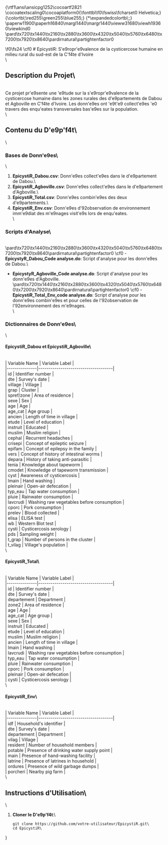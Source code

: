 {\rtf1\ansi\ansicpg1252\cocoartf2821
\cocoatextscaling0\cocoaplatform0{\fonttbl\f0\fswiss\fcharset0 Helvetica;}
{\colortbl;\red255\green255\blue255;}
{\*\expandedcolortbl;;}
\paperw11900\paperh16840\margl1440\margr1440\vieww31680\viewh19360\viewkind0
\pard\tx720\tx1440\tx2160\tx2880\tx3600\tx4320\tx5040\tx5760\tx6480\tx7200\tx7920\tx8640\pardirnatural\partightenfactor0

\f0\fs24 \cf0 # EpicystiR: S\'e9ropr\'e9valence de la cysticercose humaine en milieu rural du sud-est de la C\'f4te d'Ivoire\
\
## Description du Projet\
\
Ce projet pr\'e9sente une \'e9tude sur la s\'e9ropr\'e9valence de la cysticercose humaine dans les zones rurales des d\'e9partements de Dabou et Agboville en C\'f4te d'Ivoire. Les donn\'e9es ont \'e9t\'e9 collect\'e9es \'e0 travers des enqu\'eates transversales bas\'e9es sur la population.\
\
## Contenu du D\'e9p\'f4t\
\
### Bases de Donn\'e9es\
\
1. **EpicystiR_Dabou.csv**: Donn\'e9es collect\'e9es dans le d\'e9partement de Dabou.\
2. **EpicystiR_Agboville.csv**: Donn\'e9es collect\'e9es dans le d\'e9partement d'Agboville.\
3. **EpicystiR_Total.csv**: Donn\'e9es combin\'e9es des deux d\'e9partements.\
4. **EpicystiR_Env.csv**: Donn\'e9es d\'92observation de environnement imm\'e9diat des m\'e9nages visit\'e9s lors de enqu\'eates.\
\
### Scripts d'Analyse\
\
\pard\tx720\tx1440\tx2160\tx2880\tx3600\tx4320\tx5040\tx5760\tx6480\tx7200\tx7920\tx8640\pardirnatural\partightenfactor0
\cf0 - **EpicystyR_Dabou_Code analyse.do**: Script d'analyse pour les donn\'e9es de Dabou.\
- **EpicystyR_Agboville_Code analyse.do**: Script d'analyse pour les donn\'e9es d'Agboville.\
\pard\tx720\tx1440\tx2160\tx2880\tx3600\tx4320\tx5040\tx5760\tx6480\tx7200\tx7920\tx8640\pardirnatural\partightenfactor0
\cf0 - **EpicystiR_Total_Env_code analyse.do**: Script d'analyse pour les donn\'e9es combin\'e9es et pour celles de l\'92observation de l\'92environnement des m\'e9nages.\
\
### Dictionnaires de Donn\'e9es\
\
#### EpicystiR_Dabou et EpicystiR_Agboville\
\
| Variable Name | Variable Label                      |\
|---------------|-------------------------------------|\
| id            | Identifier number                  |\
| dte           | Survey's date                      |\
| village       | Village                            |\
| grap          | Cluster                            |\
| spref/zone    | Area of residence                  |\
| sexe          | Sex                                |\
| age           | Age                                |\
| age_cat       | Age group                          |\
| ancien        | Length of time in village          |\
| etude         | Level of education                 |\
| instruit      | Educated                           |\
| muslim        | Muslim religion                   |\
| cephal        | Recurrent headaches                |\
| crisepi       | Concept of epileptic seizure       |\
| epifam        | Concept of epilepsy in the family  |\
| vers          | Concept of history of intestinal worms |\
| depara        | History of taking anti-parasitic   |\
| tenia         | Knowledge about tapeworm           |\
| cmodet        | Knowledge of tapeworm transmission |\
| cyst          | Awareness of cysticercosis         |\
| lmain         | Hand washing                       |\
| pleinair      | Open-air defecation                |\
| typ_eau       | Tap water consumption              |\
| pluie         | Rainwater consumption              |\
| lavcrudi      | Washing raw vegetables before consumption |\
| cporc         | Pork consumption                   |\
| prelev        | Blood collected                    |\
| elisa         | ELISA test                         |\
| wb            | Western Blot test                  |\
| cysti         | Cysticercosis serology             |\
| pds           | Sampling weight                    |\
| t_grap        | Number of persons in the cluster   |\
| t_vilag       | Village's population               |\
\
#### EpicystiR_Total\
\
| Variable Name | Variable Label                      |\
|---------------|-------------------------------------|\
| id            | Identifier number                  |\
| dte           | Survey's date                      |\
| departement   | Department                         |\
| zone2         | Area of residence                  |\
| age           | Age                                |\
| age_cat       | Age group                          |\
| sexe          | Sex                                |\
| instruit      | Educated                           |\
| etude         | Level of education                 |\
| muslim        | Muslim religion                   |\
| ancien        | Length of time in village          |\
| lmain         | Hand washing                       |\
| lavcrudi      | Washing raw vegetables before consumption |\
| typ_eau       | Tap water consumption              |\
| pluie         | Rainwater consumption              |\
| cporc         | Pork consumption                   |\
| pleinair      | Open-air defecation                |\
| cysti         | Cysticercosis serology             |\
\
#### EpicystiR_Env\
\
| Variable Name | Variable Label                      |\
|---------------|-------------------------------------|\
| idf           | Household's identifier              |\
| dte           | Survey's date                      |\
| departement   | Department                         |\
| vilag         | Village                            |\
| resident      | Number of household members        |\
| potable       | Presence of drinking water supply point |\
| main          | Presence of hand-washing facility   |\
| latrine       | Presence of latrines in household   |\
| ordures       | Presence of wild garbage dumps      |\
| porcheri      | Nearby pig farm                    |\
\
## Instructions d'Utilisation\
\
1. **Cloner le D\'e9p\'f4t**:\
   ```bash\
   git clone https://github.com/votre-utilisateur/EpicystiR.git\
   cd EpicystiR\
}
